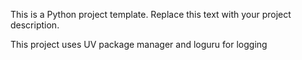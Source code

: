 This is a Python project template. Replace this text with your project description.

This project uses UV package manager and loguru for logging
